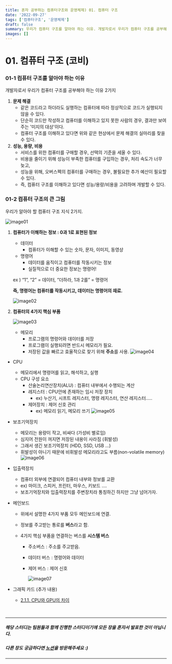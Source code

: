 ```yaml
---
title: 혼자 공부하는 컴퓨터구조와 운영체제) 01. 컴퓨터 구조
date: '2022-09-27'
tags: ['컴퓨터구조', '운영체제']
draft: false
summary: 우리가 컴퓨터 구조를 알아야 하는 이유. 개발자로서 우리가 컴퓨터 구조를 공부해야 하는 이유 2가지
images: []
---
```


# 01. 컴퓨터 구조 (코비)

### 01-1 컴퓨터 구조를 알아야 하는 이유

개발자로서 우리가 컴퓨터 구조를 공부해야 하는 이유 2가지

1. **문제 해결**
   - 같은 코드라고 하더라도 실행하는 컴퓨터에 따라 정상적으로 코드가 실행되지 않을 수 있다.
   - 단순히 코드만 작성하고 컴퓨터를 이해하고 있지 못한 사람의 경우, 결과만 보여주는 '미지의 대상'이다.
   - 컴퓨터 구조를 이해하고 있다면 위와 같은 현상에서 문제 해결의 실마리를 찾을 수 있다.
2. **성능, 용량, 비용**
   - 서비스를 위한 컴퓨터를 구매할 경우, 선택의 기준을 세울 수 있다.
   - 비용을 줄이기 위해 성능이 부족한 컴퓨터를 구입하는 경우, 처리 속도가 너무 늦고,
   - 성능을 위해, 오버스펙의 컴퓨터를 구매하는 경우, 불필요한 추가 예산이 필요할 수 있다.
   - 즉, 컴퓨터 구조를 이해하고 있다면 성능/용량/비용을 고려하며 개발할 수 있다.

### 01-2 컴퓨터 구조의 큰 그림

우리가 알아야 할 컴퓨터 구조 지식 2가지.

![image01](/static/images/cs/cs01/01.png)

1. **컴퓨터가 이해하는 정보 : 0과 1로 표현된 정보**

   - 데이터
     - 컴퓨터가 이해할 수 있는 숫자, 문자, 이미지, 동영상
   - 명령어
     - 데이터를 움직이고 컴퓨터를 작동시키는 정보
     - 실질적으로 더 중요한 정보는 명령어!

   ex ) “1”, “2” = 데이터, “더하라, 1과 2를” = 명령어

   **즉, 명령어는 컴퓨터를 작동시키고, 데이터는 명령어의 재료.**

   ![image02](/static/images/cs/cs01/02.png)

2. **컴퓨터의 4가지 핵심 부품**

   ![image03](/static/images/cs/cs01/03.png)

   - 메모리
     - 프로그램의 명령어와 데이터를 저장
     - 프로그램이 실행되려면 반드시 메모리가 필요.
     - 저장된 값을 빠르고 효율적으로 찾기 위해 **주소**를 사용.
       ![image04](/static/images/cs/cs01/04.png)

- CPU
  - 메모리에서 명령어를 읽고, 해석하고, 실행
  - CPU 구성 요소
    - 산술논리연산장치(ALU) : 컴퓨터 내부에서 수행되는 계산
    - 레지스터 : CPU안에 존재하는 임시 저장 장치
      - ex) 누산기, 시프트 레지스터, 명령 레지스터, 연산 레지스터…..
    - 제어장치 : 제어 신호 관리
      - ex) 메모리 읽기, 메모리 쓰기
        ![image05](/static/images/cs/cs01/05.png)
- 보조기억장치

  - 메모리는 용량이 작고, 비싸다 (가성비 별로임)
  - 심지어 전원이 꺼지면 저장된 내용이 사라짐 (휘발성)
  - 그래서 생긴 보조기억장치 (HDD, SSD, USB …)
  - 휘발성이 아니기 때문에 비휘발성 메모리라고도 부름(non-volatile memory)
    ![image06](/static/images/cs/cs01/06.png)

- 입출력장치

  - 컴퓨터 외부에 연결되어 컴퓨터 내부와 정보를 교환
  - ex) 마이크, 스피커, 프린터, 마우스, 키보드 ….
  - 보조기억장치와 입출력장치를 주변장치라 통칭하긴 하지만 그냥 넘어가자.

- 메인보드

  - 위에서 설명한 4가지 부품 모두 메인보드에 연결.
  - 정보를 주고받는 통로를 **버스**라고 함.
  - 4가지 핵심 부품을 연결하는 버스를 **시스템 버스**

    - 주소버스 : 주소를 주고받음.
    - 데이터 버스 : 명령어와 데이터
    - 제어 버스 : 제어 신호

      ![image07](/static/images/cs/cs01/07.png)

- 그래픽 카드 (추가 내용)

  - [2.1.1. CPU와 GPU의 차이](https://sdc-james.gitbook.io/onebook/2.-1/1./1.1.1.-cpu-gpu)

<br>

---

##### 해당 스터디는 팀원들과 함께 진행한 스터디이기에 모든 장을 혼자서 발표한 것이 아닙니다.<br>

##### 다른 장도 궁금하다면 [노션](https://amplified-neptune-cfd.notion.site/HBT-ede9d443e5484d07b4ee305a9106751a)을 방문해주세요 :)

---
